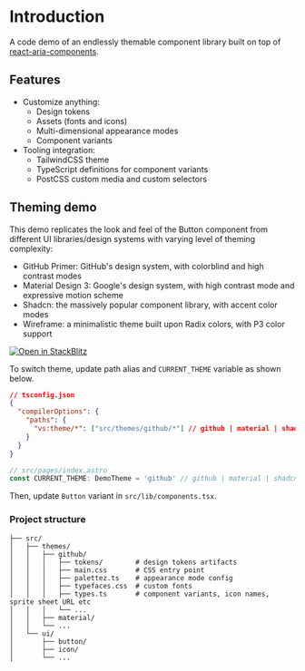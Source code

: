 # Introduction

A code demo of an endlessly themable component library built on top of [react-aria-components](https://react-spectrum.adobe.com/react-aria/components.html).

## Features

- Customize anything:
  - Design tokens
  - Assets (fonts and icons)
  - Multi-dimensional appearance modes
  - Component variants
- Tooling integration:
  - TailwindCSS theme
  - TypeScript definitions for component variants
  - PostCSS custom media and custom selectors

## Theming demo

This demo replicates the look and feel of the Button component from different UI libraries/design systems with varying level of theming complexity:

- GitHub Primer: GitHub's design system, with colorblind and high contrast modes
- Material Design 3: Google's design system, with high contrast mode and expressive motion scheme
- Shadcn: the massively popular component library, with accent color modes
- Wireframe: a minimalistic theme built upon Radix colors, with P3 color support

[![Open in StackBlitz](https://developer.stackblitz.com/img/open_in_stackblitz.svg)](https://stackblitz.com/fork/github/universse/component-library-demo?title=Theme%20Demo&file=src%2Fpages%2Findex.astro,src%2Flib%2Fcomponents.tsx,README.md)

To switch theme, update path alias and `CURRENT_THEME` variable as shown below.

```json
// tsconfig.json
{
  "compilerOptions": {
    "paths": {
      "vs:theme/*": ["src/themes/github/*"] // github | material | shadcn | wireframe
    }
  }
}
```

```ts
// src/pages/index.astro
const CURRENT_THEME: DemoTheme = 'github' // github | material | shadcn | wireframe
```

Then, update `Button` variant in `src/lib/components.tsx`.

### Project structure

```
├── src/
│   ├── themes/
│   │   ├── github/
│   │   │   ├── tokens/        # design tokens artifacts
│   │   │   ├── main.css       # CSS entry point
│   │   │   ├── palettez.ts    # appearance mode config
│   │   │   ├── typefaces.css  # custom fonts
│   │   │   ├── types.ts       # component variants, icon names, sprite sheet URL etc
│   │   │   └── ...
│   │   ├── material/
│   │   └── ...
│   └── ui/
│       ├── button/
│       ├── icon/
│       └── ...
```
